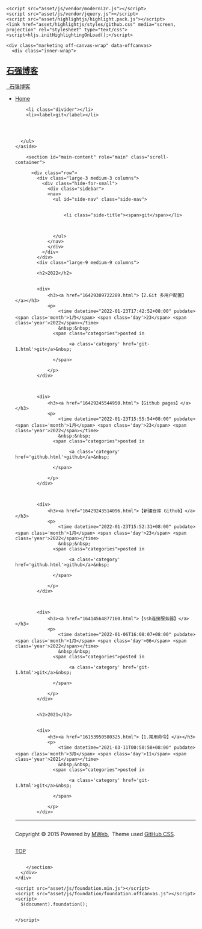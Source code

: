 <!doctype html>
<html class="no-js" lang="en">
  <head>
    <meta charset="utf-8" />
    <meta name="viewport" content="width=device-width, initial-scale=1.0" />
    <title>
    
  Archives - 石强博客
  
  </title>
 <meta name="description" content="">
 <link href="atom.xml" rel="alternate" title="石强博客" type="application/atom+xml">
    <link rel="stylesheet" href="asset/css/foundation.min.css" />
    <link rel="stylesheet" href="asset/css/docs.css" />

    <script src="asset/js/vendor/modernizr.js"></script>
    <script src="asset/js/vendor/jquery.js"></script>
    <script src="asset/highlightjs/highlight.pack.js"></script>
    <link href="asset/highlightjs/styles/github.css" media="screen, projection" rel="stylesheet" type="text/css">
    <script>hljs.initHighlightingOnLoad();</script>
    
  </head>
  <body class="antialiased hide-extras">
    
    <div class="marketing off-canvas-wrap" data-offcanvas>
      <div class="inner-wrap">


<nav class="top-bar docs-bar hide-for-small" data-topbar>

<div id="header">
    <h1><a href="index.html">石强博客</a></h1>
</div>

</nav>
        <nav class="tab-bar show-for-small">
  <a href="javascript:void(0)" class="left-off-canvas-toggle menu-icon">
    <span> &nbsp; 石强博客</span>
  </a>
</nav>

<aside class="left-off-canvas-menu">
      <ul class="off-canvas-list">
      <li><a href="index.html">Home</a></li>
      
        <li class="divider"></li>
        <li><label>git</label></li>

          

      
      </ul>
    </aside>

<a class="exit-off-canvas" href="#"></a>

        <section id="main-content" role="main" class="scroll-container">

          <div class="row">
            <div class="large-3 medium-3 columns">
              <div class="hide-for-small">
                <div class="sidebar">
                <nav>
                  <ul id="side-nav" class="side-nav">

                    
                      <li class="side-title"><span>git</span></li>
                        

                    
                  </ul>
                </nav>
                </div>
              </div>
            </div>
            <div class="large-9 medium-9 columns">

 <div class="markdown-body">
	
		 
		  	<h2>2022</h2>
		
		
			<div>
				<h3><a href="16429309722289.html">【2.Git 多用户配置】</a></h3>
				<p>
					<time datetime="2022-01-23T17:42:52+08:00" pubdate><span class='month'>1月</span> <span class='day'>23</span> <span class='year'>2022</span></time>
					&nbsp;&nbsp;
				  <span class="categories">posted in 
				  
					    <a class='category' href='git-1.html'>git</a>&nbsp;
				   
				  </span>

				</p>
			</div>
 	
		
		
			<div>
				<h3><a href="16429245544950.html">【Github pages】</a></h3>
				<p>
					<time datetime="2022-01-23T15:55:54+08:00" pubdate><span class='month'>1月</span> <span class='day'>23</span> <span class='year'>2022</span></time>
					&nbsp;&nbsp;
				  <span class="categories">posted in 
				  
					    <a class='category' href='github.html'>github</a>&nbsp;
				   
				  </span>

				</p>
			</div>
 	
		
		
			<div>
				<h3><a href="16429243514096.html">【新建仓库 Github】</a></h3>
				<p>
					<time datetime="2022-01-23T15:52:31+08:00" pubdate><span class='month'>1月</span> <span class='day'>23</span> <span class='year'>2022</span></time>
					&nbsp;&nbsp;
				  <span class="categories">posted in 
				  
					    <a class='category' href='github.html'>github</a>&nbsp;
				   
				  </span>

				</p>
			</div>
 	
		
		
			<div>
				<h3><a href="16414564877160.html">【ssh连接服务器】</a></h3>
				<p>
					<time datetime="2022-01-06T16:08:07+08:00" pubdate><span class='month'>1月</span> <span class='day'>06</span> <span class='year'>2022</span></time>
					&nbsp;&nbsp;
				  <span class="categories">posted in 
				  
					    <a class='category' href='git-1.html'>git</a>&nbsp;
				   
				  </span>

				</p>
			</div>
 	
		 
		  	<h2>2021</h2>
		
		
			<div>
				<h3><a href="16153950580325.html">【1.常用命令】</a></h3>
				<p>
					<time datetime="2021-03-11T00:50:58+08:00" pubdate><span class='month'>3月</span> <span class='day'>11</span> <span class='year'>2021</span></time>
					&nbsp;&nbsp;
				  <span class="categories">posted in 
				  
					    <a class='category' href='git-1.html'>git</a>&nbsp;
				   
				  </span>

				</p>
			</div>
 	 
</div>  
</div></div>


<div class="page-bottom">
  <div class="row">
  <hr />
  <div class="small-9 columns">
  <p class="copyright">Copyright &copy; 2015
Powered by <a target="_blank" href="http://www.mweb.im">MWeb</a>,&nbsp; 
Theme used <a target="_blank" href="http://github.com">GitHub CSS</a>.</p>
  </div>
  <div class="small-3 columns">
  <p class="copyright text-right"><a href="#header">TOP</a></p>
  </div>
   
  </div>
</div>

        </section>
      </div>
    </div>
    



  














<style type="text/css">
figure{margin: 0.4em 0;padding: 0;}
  figcaption{text-align:center;}

/* PrismJS 1.14.0
 http://prismjs.com/download.html#themes=prism&languages=markup+css+clike+javascript */
/**
 * prism.js default theme for JavaScript, CSS and HTML
 * Based on dabblet (http://dabblet.com)
 * @author Lea Verou
 */

code[class*="language-"],
pre[class*="language-"] {
    color: black;
    background: none;
    text-shadow: 0 1px white;
    font-family: Consolas, Monaco, 'Andale Mono', 'Ubuntu Mono', monospace;
    text-align: left;
    white-space: pre;
    word-spacing: normal;
    word-break: normal;
    word-wrap: normal;
    line-height: 1.5;
    
    -moz-tab-size: 4;
    -o-tab-size: 4;
    tab-size: 4;
    
    -webkit-hyphens: none;
    -moz-hyphens: none;
    -ms-hyphens: none;
    hyphens: none;
}

pre[class*="language-"]::-moz-selection, pre[class*="language-"] ::-moz-selection,
code[class*="language-"]::-moz-selection, code[class*="language-"] ::-moz-selection {
    text-shadow: none;
    background:#b3d4fc;
}

pre[class*="language-"]::selection, pre[class*="language-"] ::selection,
code[class*="language-"]::selection, code[class*="language-"] ::selection {
    text-shadow: none;
    background: #b3d4fc;
}

@media print {
    code[class*="language-"],
    pre[class*="language-"] {
        text-shadow: none;
    }
}

/* Code blocks */
pre[class*="language-"] {
    padding: 1em;
    margin: .5em 0;
    overflow: auto;
}

:not(pre) > code[class*="language-"],
pre[class*="language-"] {
    background: #F7F7F7;
}

/* Inline code */
:not(pre) > code[class*="language-"] {
    padding: .1em;
    border-radius: .3em;
    white-space: normal;
}

.token.comment,
.token.prolog,
.token.doctype,
.token.cdata {
    color: slategray;
}

.token.punctuation {
    color: #999;
}

.namespace {
    opacity: .7;
}

.token.property,
.token.tag,
.token.boolean,
.token.number,
.token.constant,
.token.symbol,
.token.deleted {
    color: #905;
}

.token.selector,
.token.attr-name,
.token.string,
.token.char,
.token.builtin,
.token.inserted {
    color: #690;
}

.token.operator,
.token.entity,
.token.url,
.language-css .token.string,
.style .token.string {
    color: #9a6e3a;
    background: hsla(0, 0%, 100%, .5);
}

.token.atrule,
.token.attr-value,
.token.keyword {
    color: #07a;
}

.token.function,
.token.class-name {
    color: #DD4A68;
}

.token.regex,
.token.important,
.token.variable {
    color: #e90;
}

.token.important,
.token.bold {
    font-weight: bold;
}
.token.italic {
    font-style: italic;
}

.token.entity {
    cursor: help;
}


pre[class*="language-"].line-numbers {
    position: relative;
    padding-left: 3.8em;
    counter-reset: linenumber;
}

pre[class*="language-"].line-numbers > code {
    position: relative;
    white-space: inherit;
}

.line-numbers .line-numbers-rows {
    position: absolute;
    pointer-events: none;
    top: 0;
    font-size: 100%;
    left: -3.8em;
    width: 3em; /* works for line-numbers below 1000 lines */
    letter-spacing: -1px;
    border-right: 1px solid #999;

    -webkit-user-select: none;
    -moz-user-select: none;
    -ms-user-select: none;
    user-select: none;

}

    .line-numbers-rows > span {
        pointer-events: none;
        display: block;
        counter-increment: linenumber;
    }

        .line-numbers-rows > span:before {
            content: counter(linenumber);
            color: #999;
            display: block;
            padding-right: 0.8em;
            text-align: right;
        }


</style>
    
    <script src="asset/js/foundation.min.js"></script>
    <script src="asset/js/foundation/foundation.offcanvas.js"></script>
    <script>
      $(document).foundation();

     
    </script>


  </body>
</html>
